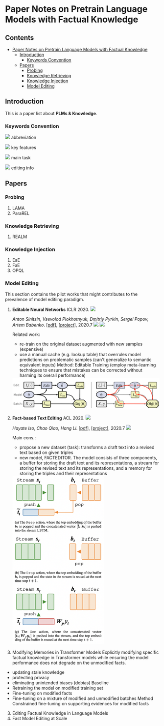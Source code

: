 
# Paper Notes on Pretrain Language Models with Factual Knowledge


<!-- omit in toc -->
## Contents


- [Paper Notes on Pretrain Language Models with Factual Knowledge](#paper-notes-on-pretrain-language-models-with-factual-knowledge)
  - [Introduction](#introduction)
    - [Keywords Convention](#keywords-convention)
  - [Papers](#papers)
    - [Probing](#probing)
    - [Knowledge Retrieving](#knowledge-retrieving)
    - [Knowledge Injection](#knowledge-injection)
    - [Model Editing](#model-editing)




## Introduction

This is a paper list about **PLMs & Knowledge**. 

### Keywords Convention

![](https://img.shields.io/badge/FaE-DCE7F1) abbreviation 

![](https://img.shields.io/badge/Efficient-EAD8D9) key features

![](https://img.shields.io/badge/QA-D8D0E1) main task

![](https://img.shields.io/badge/20220331-FAEFCA) editing info

## Papers


### Probing

1. LAMA
2. ParaREL

### Knowledge Retrieving

1. REALM

### Knowledge Injection

1. EaE
2. FaE
3. OPQL
   
### Model Editing
This section contains the pilot works that might contributes to the prevalence of model editiing paradigm.
1. **Editable Neural Networks** ICLR 2020. ![](https://img.shields.io/badge/Editable_training-DCE7F1) 

   *Anton Sinitsin, Vsevolod Plokhotnyuk, Dmitriy Pyrkin, Sergei Popov, Artem Babenko*.  [[pdf](https://openreview.net/pdf?id=HJedXaEtvS)], [[project](https://github.com/xtinkt/editable)],  2020.7
   ![](https://img.shields.io/badge/image_classification-D8D0E1) ![](https://img.shields.io/badge/machine_translation-D8D0E1)

   Related work:
   - re-train on the original dataset augmented with new samples (expensive)
   - use a manual cache (e.g. lookup table) that overrules model predictions on problematic samples (can't generalize to semantic equivalent inputs)
   Method:
   Editable Training (employ meta-learning techniques to ensure that mistakes can be corrected without harming its overall performance)
   <!-- ![Alt text-w15](editable_train.png) -->

   <img src="img/editable_train.png" width="800" alt="webhooks">


2. **Fact-based Text Editing** ACL 2020. ![](https://img.shields.io/badge/Fact_based_text_editing-DCE7F1) 
   
   *Hayate Iso, Chao Qiao, Hang Li*.  [[pdf](https://aclanthology.org/2020.acl-main.17.pdf)], [[project](https://github.com/isomap/factedit)],  2020.7
   ![](https://img.shields.io/badge/edit_draft_text_editing-D8D0E1) 


   Main cons.:
   - propose a new dataset (task): transforms a draft text into a revised text based on given triples
   - new model, FACTEDITOR. The model consists of three components, a buffer for storing the draft text and its representations, a stream for storing the revised text and its representations, and a memory for storing the triples and their representations
   <!-- ![Alt text-w15](editable_train.png) -->

   <img src="img/fte.png" width="300" alt="webhooks">


 2. Modifying Memories in Transformer Models
   Explicitly modifying specific factual knowledge in Transformer models while ensuring the model performance does not degrade on the unmodified facts.
  - updating stale knowledge
  - protecting privacy
  - eliminating unintended biases (debias)
  Baseline
   - Retraining the model on modified training set
   - Fine-tuning on modified facts
   - Fine-tuning on a mixture of modified and unmodified batches
Method
 Constrained fine-tuning on supporting evidences for modified facts


 3. Editing Factual Knowledge in Language Models
 4. Fast Model Editing at Scale
